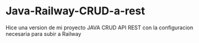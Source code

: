 # Java-Railway-CRUD-a-rest
Hice una version de mi proyecto JAVA CRUD API REST con la configuracion necesaria para subir a Railway
